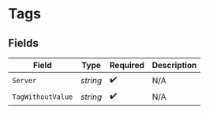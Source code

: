 # Tags


## Fields

| Field              | Type               | Required           | Description        |
| ------------------ | ------------------ | ------------------ | ------------------ |
| `Server`           | *string*           | :heavy_check_mark: | N/A                |
| `TagWithoutValue`  | *string*           | :heavy_check_mark: | N/A                |
